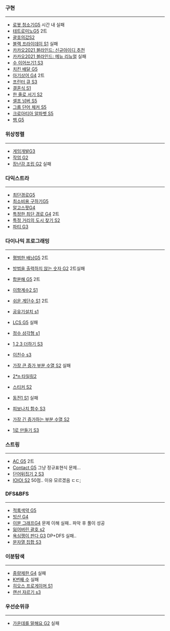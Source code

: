### 구현

---

* [로봇 청소기G5](https://www.acmicpc.net/problem/14503) 시간 내 실패
* [테트로미노G5](https://www.acmicpc.net/problem/14500) 2트
* [괄호의값S2](https://www.acmicpc.net/problem/2504)
* [블랙 프라이데이 S1](https://www.acmicpc.net/problem/18114) 실패
* [카카오2021 블라인드: 신규아이디 추천](https://programmers.co.kr/learn/courses/30/lessons/72410)
* [카카오2021 블라인드: 메뉴 리뉴얼](https://programmers.co.kr/learn/courses/30/lessons/72411) 실패
* [수 이어쓰기1 S3](https://www.acmicpc.net/problem/1748)
* [치킨 배달 G5](https://www.acmicpc.net/problem/15686)
* [아기상어 G4](https://www.acmicpc.net/problem/16236) 2트
* [프린터 큐 S3](https://www.acmicpc.net/problem/1966)
* [결혼식 S1](https://www.acmicpc.net/problem/5567)
* [한 줄로 서기 S2](https://www.acmicpc.net/problem/1138)
* [셀프 넘버 S5](https://www.acmicpc.net/problem/4673)
* [그룹 단어 체커 S5](https://www.acmicpc.net/status?user_id=cano721&problem_id=1316&from_mine=1)
* [크로아티아 알파벳 S5](https://www.acmicpc.net/problem/2941)
* [뱀 G5](https://www.acmicpc.net/problem/3190)



### 위상정렬

---

* [게임개발G3](https://www.acmicpc.net/problem/1516)
* [작업 G2](https://www.acmicpc.net/problem/2056)
* [장난감 조립 G2](https://www.acmicpc.net/problem/2637) 실패



### 다익스트라

---

* [최단경로G5](https://www.acmicpc.net/problem/1753)
* [최소비용 구하기G5](https://www.acmicpc.net/problem/1916)
* [알고스팟G4](https://www.acmicpc.net/problem/1261)
* [특정한 최단 경로 G4](https://www.acmicpc.net/problem/1504) 2트
* [특정 거리의 도시 찾기 S2](https://www.acmicpc.net/problem/18352)
* [파티 G3](https://www.acmicpc.net/problem/1238)



### 다이나믹 프로그래밍

---

* [평범한 배낭G5](https://www.acmicpc.net/problem/12865) 2트

* [방법을 출력하지 않는 숫자 G2](https://www.acmicpc.net/problem/13392) 2트실패

* [합분해 G5](https://www.acmicpc.net/problem/2225) 2트

* [이항계수2 S1](https://www.acmicpc.net/problem/11051)

* [쉬운 계단수 S1](https://www.acmicpc.net/problem/10844) 2트

* [공유기설치 s1](https://www.acmicpc.net/problem/2110) 

* [LCS G5](https://www.acmicpc.net/problem/9251) 실패

* [정수 삼각형 s1](https://www.acmicpc.net/problem/1932)

* [1,2,3 더하기 S3](https://www.acmicpc.net/problem/9095)

* [이친수 s3](https://www.acmicpc.net/problem/2193)

* [가장 큰 증가 부분 수열 S2](https://www.acmicpc.net/problem/11055) 실패

* [2*n 타일링2](https://www.acmicpc.net/problem/11727)

* [스티커 S2](https://www.acmicpc.net/problem/9465)

* [동전1 S1](https://www.acmicpc.net/problem/2293) 실패

* [피보나치 함수 S3](https://www.acmicpc.net/problem/1003)

* [가장 긴 증가하는 부분 수열 S2](https://www.acmicpc.net/problem/11053)

* [1로 만들기 S3](https://www.acmicpc.net/problem/1463)

  



### 스트링

---

* [AC G5](https://www.acmicpc.net/problem/5430) 2트
* [Contact G5](https://www.acmicpc.net/problem/1013) 그냥 정규표현식 문제...
* [단어뒤집기 2 S3](https://www.acmicpc.net/problem/17413)
* [IOIOI S2](https://www.acmicpc.net/problem/5525) 50점.. 이유 모르겠음 ㄷㄷ;



### DFS&BFS

---

* [적록색약 G5](https://www.acmicpc.net/problem/10026)
* [빙산 G4](https://www.acmicpc.net/problem/2573)
* [이분 그래프G4](https://www.acmicpc.net/problem/1707) 문제 이해 실패.. 파악 후 풀이 성공
* [잃어버린 괄호 s2](https://www.acmicpc.net/problem/1541)
* [욕심쟁이 판다 G3](https://www.acmicpc.net/problem/1937) DP+DFS 실패..
* [문자열 집합 S3](https://www.acmicpc.net/problem/14425)



### 이분탐색

---

* [중량제한 G4](https://www.acmicpc.net/problem/1939) 실패
* [K번째 수](https://www.acmicpc.net/problem/1300) 실패
* [히오스 프로게이머 S1](https://www.acmicpc.net/problem/16564)
* [랜선 자르기 s3](https://www.acmicpc.net/problem/1654)



### 우선순위큐

---

* [가운데를 말해요 G2](https://www.acmicpc.net/problem/1655) 실패

